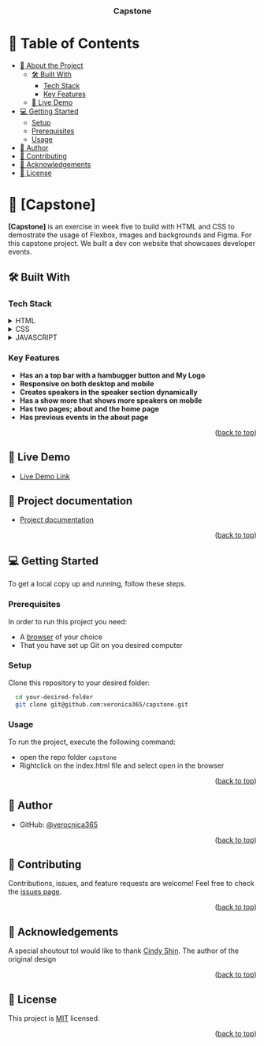 <a name="readme-top"></a>

<div align="center">
  <h3><b>Capstone</b></h3>

</div>

# 📗 Table of Contents

- [📖 About the Project](#about-project)
  - [🛠 Built With](#built-with)
    - [Tech Stack](#tech-stack)
    - [Key Features](#key-features)
  - [🚀 Live Demo](#live-demo)
- [💻 Getting Started](#getting-started)
  - [Setup](#setup)
  - [Prerequisites](#prerequisites)
  - [Usage](#usage)
- [👥 Author](#author)
- [🤝 Contributing](#contributing)
- [🤝 Acknowledgements](#acknowledgements)
- [📝 License](#license)

# 📖 [Capstone] <a name="about-project"></a>

**[Capstone]** is an exercise in week five to build with HTML and CSS to demostrate the usage of Flexbox, images and backgrounds and Figma. For this capstone project. We built a dev con website that showcases developer events.

## 🛠 Built With <a name="built-with"></a>

### Tech Stack <a name="tech-stack"></a>

<details>
  <summary>HTML</summary>
  <ul>
    <li><a href="https://www.html.com/">HTML</a></li>
  </ul>
</details>

<details>
  <summary>CSS</summary>
  <ul>
    <li><a href="https://developer.mozilla.org/en-US/docs/Web/CSS">CSS</a></li>
  </ul>
</details>

<details>
  <summary>JAVASCRIPT</summary>
  <ul>
    <li><a href="https://www.javascript.com/">JavaScript</a></li>
  </ul>
</details>

### Key Features <a name="key-features"></a>

- **Has an a top bar with a hambugger button and My Logo**
- **Responsive on both desktop and mobile**
- **Creates speakers in the speaker section dynamically**
- **Has a show more that shows more speakers on mobile**
- **Has two pages; about and the home page**
- **Has previous events in the about page**


<p align="right">(<a href="#readme-top">back to top</a>)</p>

## 🚀 Live Demo <a name="live-demo"></a>

- [Live Demo Link](https://veronica365.github.io/capstone/)

## 🚀 Project documentation <a name="project-outline"></a>

- [Project documentation](https://www.loom.com/share/772bcd282d4c4abd8d32fb1738903f9c)

<p align="right">(<a href="#readme-top">back to top</a>)</p>

## 💻 Getting Started <a name="getting-started"></a>

To get a local copy up and running, follow these steps.

### Prerequisites

In order to run this project you need:

- A [browser](https://www.google.com/search?q=what+is+a+browser&oq=what+is+a+browser&aqs=chrome..69i57.2748j0j1&sourceid=chrome&ie=UTF-8) of your choice
- That you have set up Git on you desired computer

### Setup

Clone this repository to your desired folder:

```sh
  cd your-desired-folder
  git clone git@github.com:veronica365/capstone.git
```

### Usage

To run the project, execute the following command:

- open the repo folder `capstone`
- Rightclick on the index.html file and select open in the browser

<p align="right">(<a href="#readme-top">back to top</a>)</p>

## 👥 Author <a name="author"></a>

- GitHub: [@verocnica365](https://github.com/verocnica365)

<p align="right">(<a href="#readme-top">back to top</a>)</p>

## 🤝 Contributing <a name="contributing"></a>

Contributions, issues, and feature requests are welcome!
Feel free to check the [issues page](../../issues/).

<p align="right">(<a href="#readme-top">back to top</a>)</p>

## 🤝 Acknowledgements <a name="acknowledgements"></a>

A special shoutout toI would like to thank [Cindy Shin](https://www.behance.net/adagio07). The author of the original design

<p align="right">(<a href="#readme-top">back to top</a>)</p>

## 📝 License <a name="license"></a>

This project is [MIT](./LICENSE) licensed.

<p align="right">(<a href="#readme-top">back to top</a>)</p>